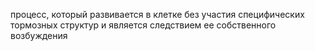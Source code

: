 процесс, который развивается в клетке без участия специфических тормозных структур и яв­ляется следствием ее собственного возбуждения